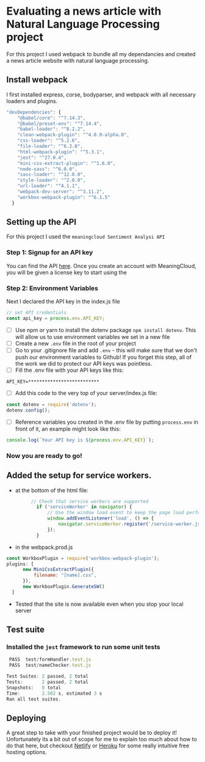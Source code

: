 # Evaluating a news article with Natural Language Processing project

For this project I used webpack to bundle all my dependancies and created a news article website with natural language processing.

## Install webpack

I first installed express, corse, bodyparser, and webpack with all necessary loaders and plugins.

```javascript
"devDependencies": {
    "@babel/core": "^7.14.3",
    "@babel/preset-env": "^7.14.4",
    "babel-loader": "^8.2.2",
    "clean-webpack-plugin": "^4.0.0-alpha.0",
    "css-loader": "^5.2.6",
    "file-loader": "^6.2.0",
    "html-webpack-plugin": "^5.3.1",
    "jest": "^27.0.4",
    "mini-css-extract-plugin": "^1.6.0",
    "node-sass": "^6.0.0",
    "sass-loader": "^12.0.0",
    "style-loader": "^2.0.0",
    "url-loader": "^4.1.1",
    "webpack-dev-server": "^3.11.2",
    "workbox-webpack-plugin": "^6.1.5"
  }
  ```
## Setting up the API

For this project I used the `meaningcloud Sentiment Analysi API`

### Step 1: Signup for an API key
You can find the API [here](https://www.meaningcloud.com/developer/sentiment-analysis). Once you create an account with MeaningCloud, you will be given a license key to start using the 


### Step 2: Environment Variables
Next I declared the API key in the index.js file
```javascript
// set API credentials
const api_key = process.env.API_KEY;
```

- [ ] Use npm or yarn to install the dotenv package ```npm install dotenv```. This will allow us to use environment variables we set in a new file
- [ ] Create a new ```.env``` file in the root of your project
- [ ] Go to your .gitignore file and add ```.env``` - this will make sure that we don't push our environment variables to Github! If you forget this step, all of the work we did to protect our API keys was pointless.
- [ ] Fill the .env file with your API keys like this:
```
API_KEY=**************************
```
- [ ] Add this code to the very top of your server/index.js file:
```javascript
const dotenv = require('dotenv');
dotenv.config();
```
- [ ] Reference variables you created in the .env file by putting ```process.env``` in front of it, an example might look like this:
```javascript
console.log(`Your API key is ${process.env.API_KEY}`);
```

### Now you are ready to go!

## Added the setup for service workers. 
 * at the bottom of the html file:
```javascript
         // Check that service workers are supported
           if ('serviceWorker' in navigator) {
               // Use the window load event to keep the page load performant
               window.addEventListener('load', () => {
                   navigator.serviceWorker.register('/service-worker.js');
               });
           }
  ```
  * in the webpack.prod.js 
  ```javascript
  const WorkboxPlugin = require('workbox-webpack-plugin');
  plugins: [
        new MiniCssExtractPlugin({ 
            filename: "[name].css",
        }),
        new WorkboxPlugin.GenerateSW()
    ]
  ```
- Tested that the site is now available even when you stop your local server

## Test suite
### Installed the `jest` framework to run some unit tests
```javascript
 PASS  test/formHandler.test.js
 PASS  test/nameChecker.test.js

Test Suites: 2 passed, 2 total
Tests:       2 passed, 2 total
Snapshots:   0 total
Time:        2.502 s, estimated 3 s
Ran all test suites.
```

## Deploying

A great step to take with your finished project would be to deploy it! Unfortunately its a bit out of scope for me to explain too much about how to do that here, but checkout [Netlify](https://www.netlify.com/) or [Heroku](https://www.heroku.com/) for some really intuitive free hosting options.



